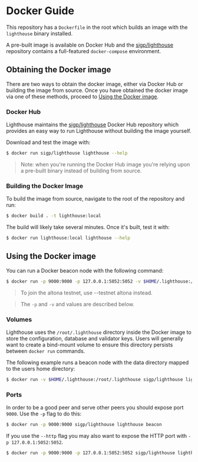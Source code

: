 # Docker Guide

This repository has a `Dockerfile` in the root which builds an image with the
`lighthouse` binary installed.

A pre-built image is available on Docker Hub and the
[sigp/lighthouse](https://github.com/sigp/lighthouse-docker) repository
contains a full-featured `docker-compose` environment.

## Obtaining the Docker image

There are two ways to obtain the docker image, either via Docker Hub or
building the image from source. Once you have obtained the docker image via one
of these methods, proceed to [Using the Docker image](#using-the-docker-image).

### Docker Hub

Lighthouse maintains the
[sigp/lighthouse](https://hub.docker.com/repository/docker/sigp/lighthouse/)
Docker Hub repository which provides an easy way to run Lighthouse without
building the image yourself.

Download and test the image with:

```bash
$ docker run sigp/lighthouse lighthouse --help
```

> Note: when you're running the Docker Hub image you're relying upon a
> pre-built binary instead of building from source.

### Building the Docker Image

To build the image from source, navigate to
the root of the repository and run:

```bash
$ docker build . -t lighthouse:local
```

The build will likely take several minutes. Once it's built, test it with:

```bash
$ docker run lighthouse:local lighthouse --help
```

## Using the Docker image

You can run a Docker beacon node with the following command:

```bash
$ docker run -p 9000:9000 -p 127.0.0.1:5052:5052 -v $HOME/.lighthouse:/root/.lighthouse sigp/lighthouse lighthouse --testnet medalla beacon --http --http-address 0.0.0.0
```

> To join the altona testnet, use --testnet altona instead.

> The `-p` and `-v` and values are described below.

### Volumes

Lighthouse uses the `/root/.lighthouse` directory inside the Docker image to
store the configuration, database and validator keys. Users will generally want
to create a bind-mount volume to ensure this directory persists between `docker
run` commands.

The following example runs a beacon node with the data directory
mapped to the users home directory:

```bash
$ docker run -v $HOME/.lighthouse:/root/.lighthouse sigp/lighthouse lighthouse beacon
```

### Ports

In order to be a good peer and serve other peers you should expose port `9000`.
Use the `-p` flag to do this:

```bash
$ docker run -p 9000:9000 sigp/lighthouse lighthouse beacon
```

If you use the `--http` flag you may also want to expose the HTTP port with `-p
127.0.0.1:5052:5052`.

```bash
$ docker run -p 9000:9000 -p 127.0.0.1:5052:5052 sigp/lighthouse lighthouse beacon --http --http-address 0.0.0.0
```
